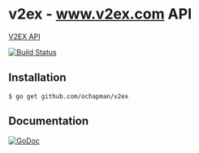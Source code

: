 v2ex -  www.v2ex.com API
=========================================
[V2EX API](https://www.v2ex.com/p/7v9TEc53)

[![Build Status](https://travis-ci.org/ochapman/v2ex.svg?branch=master)](https://travis-ci.org/ochapman/v2ex)

## Installation
	$ go get github.com/ochapman/v2ex

## Documentation
[![GoDoc](https://godoc.org/github.com/ochapman/v2ex?status.svg)](https://godoc.org/github.com/ochapman/v2ex)
